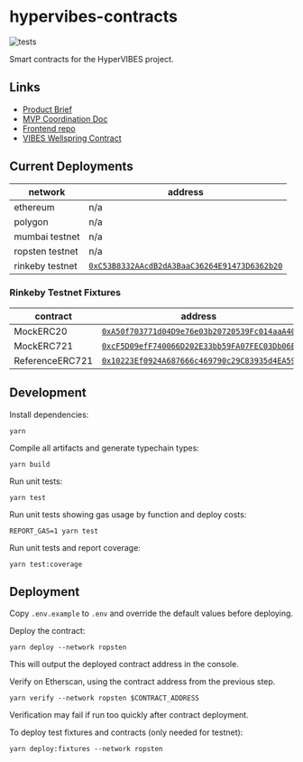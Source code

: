 # hypervibes-contracts

![tests](https://github.com/R-Group-Devs/hypervibes-contracts/actions/workflows/run-tests.yml/badge.svg)

Smart contracts for the HyperVIBES project.

## Links

* [Product Brief](https://docs.google.com/document/d/1NvztqdMAyLERTPuX5uHSnq8f5G0YVRaxNsq5UaXhQEw/edit?usp=sharing)
* [MVP Coordination Doc](https://docs.google.com/document/d/1dpMlzGeO4XfD6gBQoaTTXO2NxCCfA0hDYlTinJjCsfQ/edit?usp=sharing)
* [Frontend repo](https://github.com/R-Group-Devs/hypervibes-frontend)
* [VIBES Wellspring Contract](https://github.com/sickvibes/vibes-contracts/blob/main/contracts/NFTTokenFaucetV3.sol)

## Current Deployments

| network | address |
| --- | --- |
| ethereum | n/a
| polygon | n/a
| mumbai testnet | n/a
| ropsten testnet | n/a
| rinkeby testnet | [`0xC53B8332AAcdB2dA3BaaC36264E91473D6362b20`](https://rinkeby.etherscan.io/address/0xC53B8332AAcdB2dA3BaaC36264E91473D6362b20)

### Rinkeby Testnet Fixtures

| contract | address |
| --- | --- |
| MockERC20 | [`0xA50f703771d04D9e76e03b20720539Fc014aaA40`](https://rinkeby.etherscan.io/address/0xA50f703771d04D9e76e03b20720539Fc014aaA40)
| MockERC721 | [`0xcF5D09efF740066D202E33bb59FA07FEC03Db06E`](https://rinkeby.etherscan.io/address/0xcF5D09efF740066D202E33bb59FA07FEC03Db06E)
| ReferenceERC721 | [`0x10223Ef0924A687666c469790c29C83935d4EA59`](https://rinkeby.etherscan.io/address/0x10223Ef0924A687666c469790c29C83935d4EA59)

## Development

Install dependencies:

```
yarn
```

Compile all artifacts and generate typechain types:

```
yarn build
```

Run unit tests:

```
yarn test
```

Run unit tests showing gas usage by function and deploy costs:

```
REPORT_GAS=1 yarn test
```

Run unit tests and report coverage:

```
yarn test:coverage
```


## Deployment

Copy `.env.example` to `.env` and override the default values before deploying.

Deploy the contract:

```
yarn deploy --network ropsten
```

This will output the deployed contract address in the console.

Verify on Etherscan, using the contract address from the previous step.

```
yarn verify --network ropsten $CONTRACT_ADDRESS
```

Verification may fail if run too quickly after contract deployment.

To deploy test fixtures and contracts (only needed for testnet):

```
yarn deploy:fixtures --network ropsten
```

